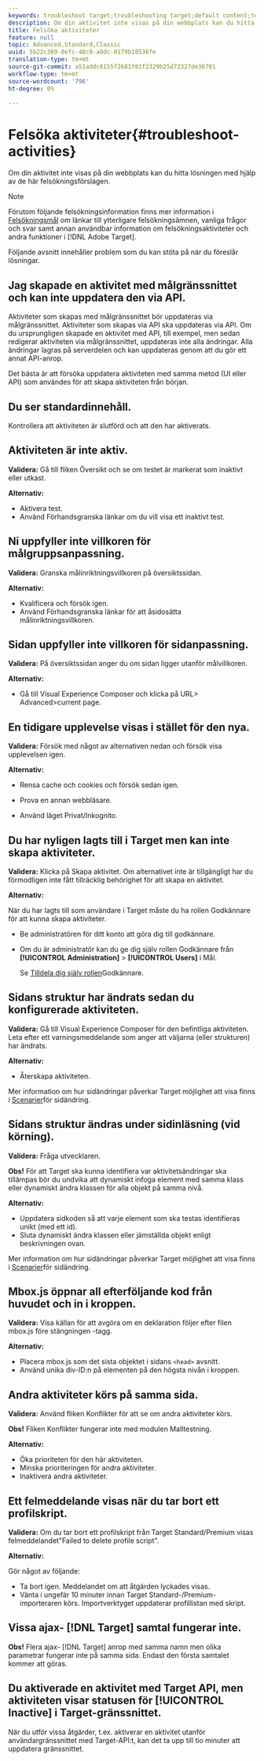 ```yaml
---
keywords: troubleshoot target;troubleshooting target;default content;test not live;activity not live;targeting not working;previous experience displays;cannot create activities;can't create activities;create activities;page structure changed;page structure modified;error message;error delete profile script;ajax not working
description: Om din aktivitet inte visas på din webbplats kan du hitta lösningen med hjälp av de här felsökningsförslagen.
title: Felsöka aktiviteter
feature: null
topic: Advanced,Standard,Classic
uuid: 5b22c369-0efc-48c0-a0dc-0179b18536fe
translation-type: tm+mt
source-git-commit: a51addc6155f2681f01f2329b25d72327de36701
workflow-type: tm+mt
source-wordcount: '796'
ht-degree: 0%

---
```



# Felsöka aktiviteter{#troubleshoot-activities}

Om din aktivitet inte visas på din webbplats kan du hitta lösningen med hjälp av de här felsökningsförslagen.

>[!NOTE]
>
>Förutom följande felsökningsinformation finns mer information i [Felsökningsmål](../../r-troubleshooting-target/troubleshooting-target.md#reference_A9DB82675D044BD8861F6752A4EE6839) om länkar till ytterligare felsökningsämnen, vanliga frågor och svar samt annan användbar information om felsökningsaktiviteter och andra funktioner i [!DNL Adobe Target].

Följande avsnitt innehåller problem som du kan stöta på när du föreslår lösningar.

## Jag skapade en aktivitet med målgränssnittet och kan inte uppdatera den via API.

Aktiviteter som skapas med målgränssnittet bör uppdateras via målgränssnittet. Aktiviteter som skapas via API ska uppdateras via API. Om du ursprungligen skapade en aktivitet med API, till exempel, men sedan redigerar aktiviteten via målgränssnittet, uppdateras inte alla ändringar. Alla ändringar lagras på serverdelen och kan uppdateras genom att du gör ett annat API-anrop.

Det bästa är att försöka uppdatera aktiviteten med samma metod (UI eller API) som användes för att skapa aktiviteten från början.

## Du ser standardinnehåll.

Kontrollera att aktiviteten är slutförd och att den har aktiverats.

## Aktiviteten är inte aktiv.

**Validera:** Gå till fliken Översikt och se om testet är markerat som inaktivt eller utkast.

**Alternativ:**

* Aktivera test.
* Använd Förhandsgranska länkar om du vill visa ett inaktivt test.

## Ni uppfyller inte villkoren för målgruppsanpassning.

**Validera:** Granska målinriktningsvillkoren på översiktssidan.

**Alternativ:**

* Kvalificera och försök igen.
* Använd Förhandsgranska länkar för att åsidosätta målinriktningsvillkoren.

## Sidan uppfyller inte villkoren för sidanpassning.

**Validera:** På översiktssidan anger du om sidan ligger utanför målvillkoren.

**Alternativ:**

* Gå till Visual Experience Composer och klicka på URL\> Advanced\>current page.

## En tidigare upplevelse visas i stället för den nya.

**Validera:** Försök med något av alternativen nedan och försök visa upplevelsen igen.

**Alternativ:**

* Rensa cache och cookies och försök sedan igen.

* Prova en annan webbläsare.
* Använd läget Privat/Inkognito.

## Du har nyligen lagts till i Target men kan inte skapa aktiviteter.

**Validera:** Klicka på Skapa aktivitet. Om alternativet inte är tillgängligt har du förmodligen inte fått tillräcklig behörighet för att skapa en aktivitet.

**Alternativ:**

När du har lagts till som användare i Target måste du ha rollen Godkännare för att kunna skapa aktiviteter.

* Be administratören för ditt konto att göra dig till godkännare.
* Om du är administratör kan du ge dig själv rollen Godkännare från **[!UICONTROL Administration]** > **[!UICONTROL Users]** i Mål.

   Se [Tilldela dig själv rollen](../../administrating-target/start-target.md#task_15CAA437A71444E2932B333D5E66A3C7)Godkännare.

## Sidans struktur har ändrats sedan du konfigurerade aktiviteten.

**Validera:** Gå till Visual Experience Composer för den befintliga aktiviteten. Leta efter ett varningsmeddelande som anger att väljarna (eller strukturen) har ändrats.

**Alternativ:**

* Återskapa aktiviteten.

Mer information om hur sidändringar påverkar Target möjlighet att visa finns i [Scenarier](../../c-experiences/c-visual-experience-composer/r-troubleshoot-composer/vec-scenarios.md#concept_A458A95F65B4401588016683FB1694DB)för sidändring.

## Sidans struktur ändras under sidinläsning (vid körning).

**Validera:** Fråga utvecklaren.

**Obs!** För att Target ska kunna identifiera var aktivitetsändringar ska tillämpas bör du undvika att dynamiskt infoga element med samma klass eller dynamiskt ändra klassen för alla objekt på samma nivå.

**Alternativ:**

* Uppdatera sidkoden så att varje element som ska testas identifieras unikt (med ett id).
* Sluta dynamiskt ändra klassen eller jämställda objekt enligt beskrivningen ovan.

Mer information om hur sidändringar påverkar Target möjlighet att visa finns i [Scenarier](../../c-experiences/c-visual-experience-composer/r-troubleshoot-composer/vec-scenarios.md#concept_A458A95F65B4401588016683FB1694DB)för sidändring.

## Mbox.js öppnar all efterföljande kod från huvudet och in i kroppen.

**Validera:** Visa källan för att avgöra om en deklaration följer efter filen mbox.js före stängningen </body> -tagg.

**Alternativ:**

* Placera mbox.js som det sista objektet i sidans `<head>` avsnitt.
* Använd unika div-ID:n på elementen på den högsta nivån i kroppen.

## Andra aktiviteter körs på samma sida.

**Validera:** Använd fliken Konflikter för att se om andra aktiviteter körs.

**Obs!** Fliken Konflikter fungerar inte med modulen Malltestning.

**Alternativ:**

* Öka prioriteten för den här aktiviteten.
* Minska prioriteringen för andra aktiviteter.
* Inaktivera andra aktiviteter.

## Ett felmeddelande visas när du tar bort ett profilskript.

**Validera:** Om du tar bort ett profilskript från Target Standard/Premium visas felmeddelandet&quot;Failed to delete profile script&quot;.

**Alternativ:**

Gör något av följande:

* Ta bort igen. Meddelandet om att åtgärden lyckades visas.
* Vänta i ungefär 10 minuter innan Target Standard-/Premium-importeraren körs. Importverktyget uppdaterar profillistan med skript.

## Vissa ajax- [!DNL Target] samtal fungerar inte.

**Obs!** Flera ajax- [!DNL Target] anrop med samma namn men olika parametrar fungerar inte på samma sida. Endast den första samtalet kommer att göras.

## Du aktiverade en aktivitet med Target API, men aktiviteten visar statusen för [!UICONTROL Inactive] i Target-gränssnittet.

När du utför vissa åtgärder, t.ex. aktiverar en aktivitet utanför användargränssnittet med Target-API:t, kan det ta upp till tio minuter att uppdatera gränssnittet.